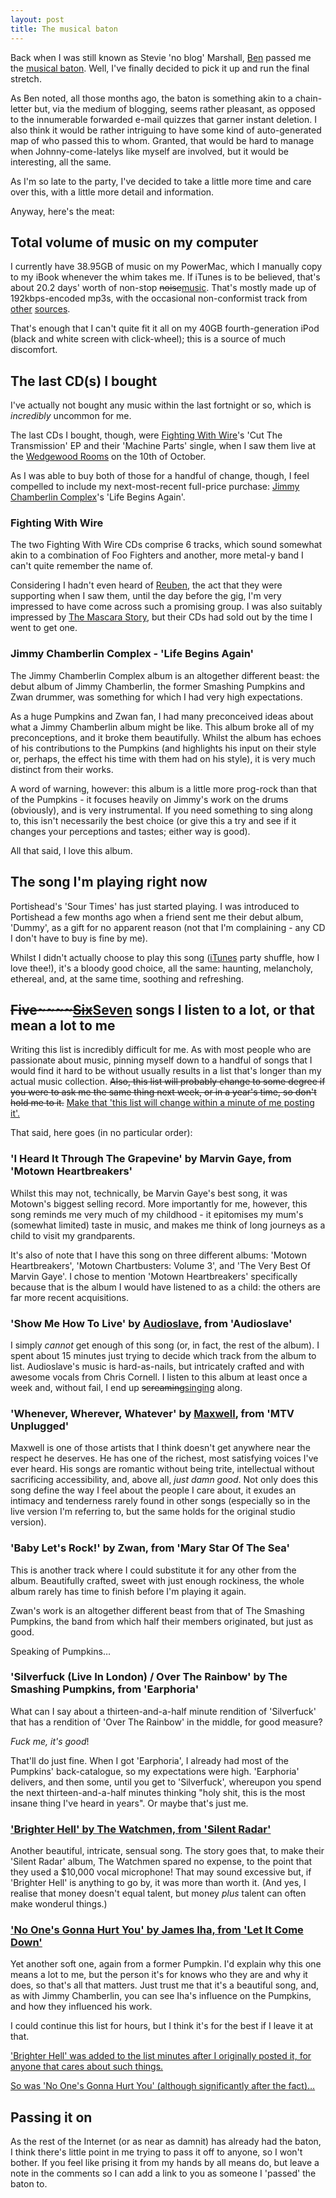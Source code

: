 ```yaml
---
layout: post
title: The musical baton
---
```

Back when I was still known as Stevie 'no blog' Marshall, [Ben][] passed
me the [musical baton][ben baton]. Well, I've finally decided to pick it
up and run the final stretch.

As Ben noted, all those months ago, the baton is something akin to a
chain-letter but, via the medium of blogging, seems rather pleasant, as
opposed to the innumerable forwarded e-mail quizzes that garner instant
deletion. I also think it would be rather intriguing to have some kind
of auto-generated map of who passed this to whom. Granted, that would be
hard to manage when Johnny-come-latelys like myself are involved, but it
would be interesting, all the same.

As I'm so late to the party, I've decided to take a little more time and
care over this, with a little more detail and information.

Anyway, here's the meat:

## Total volume of music on my computer

I currently have 38.95GB of music on my PowerMac, which I manually copy
to my iBook whenever the whim takes me. If iTunes is to be believed,
that's about 20.2 days' worth of non-stop
~~noise~~<ins>music</ins>. That's mostly made up of
192kbps-encoded mp3s, with the occasional non-conformist track from
[other][Brad Sucks] [sources][MC Frontalot].

That's enough that I can't quite fit it all on my 40GB fourth-generation
iPod (black and white screen with click-wheel); this is a source of much
discomfort.

## The last CD(s) I bought

I've actually not bought any music within the last fortnight or so,
which is *incredibly* uncommon for me.

The last CDs I bought, though, were [Fighting With Wire][]'s 'Cut The
Transmission' EP and their 'Machine Parts' single, when I saw them live
at the [Wedgewood Rooms][] on the 10th of October.

As I was able to buy both of those for a handful of change, though, I
feel compelled to include my next-most-recent full-price purchase:
[Jimmy Chamberlin Complex][]'s 'Life Begins Again'.

### Fighting With Wire

The two Fighting With Wire CDs comprise 6 tracks, which sound somewhat
akin to a combination of Foo Fighters and another, more metal-y band I
can't quite remember the name of.

Considering I hadn't even heard of [Reuben][], the act that they were
supporting when I saw them, until the day before the gig, I'm very
impressed to have come across such a promising group. I was also
suitably impressed by [The Mascara Story][], but their CDs had sold out
by the time I went to get one.

### Jimmy Chamberlin Complex - 'Life Begins Again'

The Jimmy Chamberlin Complex album is an altogether different beast:
the debut album of Jimmy Chamberlin, the former Smashing Pumpkins and
Zwan drummer, was something for which I had very high expectations.

As a huge Pumpkins and Zwan fan, I had many preconceived ideas about
what a Jimmy Chamberlin album might be like. This album broke all of my
preconceptions, and it broke them beautifully. Whilst the album has
echoes of his contributions to the Pumpkins (and highlights his input on
their style or, perhaps, the effect his time with them had on his
style), it is very much distinct from their works.

A word of warning, however: this album is a little more prog-rock than
that of the Pumpkins - it focuses heavily on Jimmy's work on the drums
(obviously), and is very instrumental. If you need something to sing
along to, this isn't necessarily the best choice (or give this a try and
see if it changes your perceptions and tastes; either way is good).

All that said, I love this album.

## The song I'm playing right now

Portishead's 'Sour Times' has just started playing. I was introduced to
Portishead a few months ago when a friend sent me their debut album,
'Dummy', as a gift for no apparent reason (not that I'm complaining -
any CD I don't have to buy is fine by me).

Whilst I didn't actually choose to play this song ([iTunes][] party
shuffle, how I love thee!), it's a bloody good choice, all the same:
haunting, melancholy, ethereal, and, at the same time, soothing and
refreshing.

## ~~Five~~~~<ins>Six</ins>~~<ins>Seven</ins> songs I listen to a lot, or that mean a lot to me

Writing this list is incredibly difficult for me. As with most people
who are passionate about music, pinning myself down to a handful of
songs that I would find it hard to be without usually results in a list
that's longer than my actual music collection. ~~Also, this list will
probably change to some degree if you were to ask me the same thing next
week, or in a year's time, so don't hold me to it.~~ <ins>Make that
'this list will change within a minute of me posting it'.</ins>

That said, here goes (in no particular order):

### 'I Heard It Through The Grapevine' by Marvin Gaye, from 'Motown Heartbreakers'

Whilst this may not, technically, be Marvin Gaye's best song, it was
Motown's biggest selling record. More importantly for me, however, this
song reminds me very much of my childhood - it epitomises my mum's
(somewhat limited) taste in music, and makes me think of long journeys
as a child to visit my grandparents.

It's also of note that I have this song on three different albums:
'Motown Heartbreakers', 'Motown Chartbusters: Volume 3', and 'The Very
Best Of Marvin Gaye'. I chose to mention 'Motown Heartbreakers'
specifically because that is the album I would have listened to as a
child: the others are far more recent acquisitions.

### 'Show Me How To Live' by [Audioslave](http://www.audioslave.com/), from 'Audioslave'

I simply *cannot* get enough of this song (or, in fact, the rest of the
album). I spent about 15 minutes just trying to decide which track from
the album to list. Audioslave's music is hard-as-nails, but intricately
crafted and with awesome vocals from Chris Cornell. I listen to this
album at least once a week and, without fail, I end up
~~screaming~~<ins>singing</ins> along.

### 'Whenever, Wherever, Whatever' by [Maxwell](http://www.musze.com/), from 'MTV Unplugged'

Maxwell is one of those artists that I think doesn't get anywhere near
the respect he deserves. He has one of the richest, most satisfying
voices I've ever heard. His songs are romantic without being trite,
intellectual without sacrificing accessibility, and, above all, *just
damn good*. Not only does this song define the way I feel about the
people I care about, it exudes an intimacy and tenderness rarely found
in other songs (especially so in the live version I'm referring to, but
the same holds for the original studio version).

### 'Baby Let's Rock!' by Zwan, from 'Mary Star Of The Sea'

This is another track where I could substitute it for any other from
the album. Beautifully crafted, sweet with just enough rockiness, the
whole album rarely has time to finish before I'm playing it again.

Zwan's work is an altogether different beast from that of The Smashing
Pumpkins, the band from which half their members originated, but just as
good.

Speaking of Pumpkins…

### 'Silverfuck (Live In London) / Over The Rainbow' by The Smashing Pumpkins, from 'Earphoria'

What can I say about a thirteen-and-a-half minute rendition of
'Silverfuck' that has a rendition of 'Over The Rainbow' in the middle,
for good measure?

*Fuck me, it's good*!

That'll do just fine. When I got 'Earphoria', I already had most of the
Pumpkins' back-catalogue, so my expectations were high. 'Earphoria'
delivers, and then some, until you get to 'Silverfuck', whereupon you
spend the next thirteen-and-a-half minutes thinking "holy shit, this is
the most insane thing I've heard in years". Or maybe that's just me.

### <ins>'Brighter Hell' by The Watchmen, from 'Silent Radar'</ins>

Another beautiful, intricate, sensual song. The story goes that, to
make their 'Silent Radar' album, The Watchmen spared no expense, to the
point that they used a $10,000 vocal microphone! That may sound
excessive but, if 'Brighter Hell' is anything to go by, it was more
than worth it. (And yes, I realise that money doesn't equal talent, but
money *plus* talent can often make wonderul things.)

### <ins>'No One's Gonna Hurt You' by James Iha, from 'Let It Come Down'</ins>

Yet another soft one, again from a former Pumpkin. I'd explain why this
one means a lot to me, but the person it's for knows who they are and
why it does, so that's all that matters. Just trust me that it's a
beautiful song, and, as with Jimmy Chamberlin, you can see Iha's
influence on the Pumpkins, and how they influenced his work.

I could continue this list for hours, but I think it's for the best if I
leave it at that.

<ins>'Brighter Hell' was added to the list minutes after I originally
posted it, for anyone that cares about such things.</ins>

<ins>So was 'No One's Gonna Hurt You' (although significantly after the
fact)…</ins>

## Passing it on

As the rest of the Internet (or as near as damnit) has already had the
baton, I think there's little point in me trying to pass it off to
anyone, so I won't bother. If you feel like prising it from my hands by
all means do, but leave a note in the comments so I can add a link to
you as someone I 'passed' the baton to.

[Ben]: http://ben-ward.co.uk/
[ben baton]: http://ben-ward.co.uk/journal/musical_baton/
[Brad Sucks]: http://www.bradsucks.net/ "Brad Sucks"
[MC Frontalot]: http://www.frontalot.com/ "MC Frontalot"
[Fighting With Wire]: http://www.fightingwithwire.co.uk/
[Wedgewood Rooms]: http://www.wedgewood-rooms.co.uk/
[Jimmy Chamberlin Complex]: http://www.jimmychamberlincomplex.com/
[Reuben]: http://www.wordsfromreuben.com/
[The Mascara Story]: http://www.themascarastory.co.uk/
[iTunes]: http://www.apple.com/itunes/overview/
